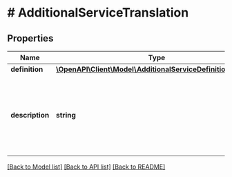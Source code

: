 # # AdditionalServiceTranslation

## Properties

Name | Type | Description | Notes
------------ | ------------- | ------------- | -------------
**definition** | [**\OpenAPI\Client\Model\AdditionalServiceDefinitionRequest**](AdditionalServiceDefinitionRequest.md) |  | [optional]
**description** | **string** | Description of an additional service - provided by merchants and visible by customers. | [optional]

[[Back to Model list]](../../README.md#models) [[Back to API list]](../../README.md#endpoints) [[Back to README]](../../README.md)
